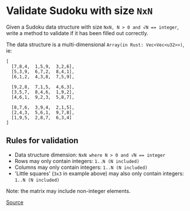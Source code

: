 # Validate Sudoku with size `NxN`

Given a Sudoku data structure with size `NxN, N > 0 and √N == integer`,
write a method to validate if it has been filled out correctly.

The data structure is a multi-dimensional `Array(in Rust: Vec<Vec<u32>>)`,
ie:

```text
[
  [7,8,4,  1,5,9,  3,2,6],
  [5,3,9,  6,7,2,  8,4,1],
  [6,1,2,  4,3,8,  7,5,9],

  [9,2,8,  7,1,5,  4,6,3],
  [3,5,7,  8,4,6,  1,9,2],
  [4,6,1,  9,2,3,  5,8,7],

  [8,7,6,  3,9,4,  2,1,5],
  [2,4,3,  5,6,1,  9,7,8],
  [1,9,5,  2,8,7,  6,3,4]
]
```

## Rules for validation

-   Data structure dimension: `NxN where N > 0 and √N == integer`
-   Rows may only contain integers: `1..N (N included)`
-   Columns may only contain integers: `1..N (N included)`
-   'Little squares' (`3x3` in example above) may also only contain
    integers: `1..N (N included)`

Note: the matrix may include non-integer elements.

[Source](https://www.codewars.com/kata/540afbe2dc9f615d5e000425/train/python)
